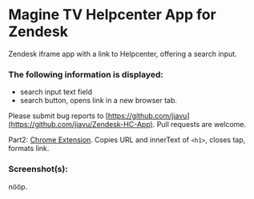 # Magine TV Helpcenter App for Zendesk

Zendesk iframe app with a link to Helpcenter, offering a search input.

### The following information is displayed:

* search input text field
* search button, opens link in a new browser tab.

Please submit bug reports to [https://github.com/jiavu](https://github.com/jiavu/Zendesk-HC-App). Pull requests are welcome.

Part2: [Chrome Extension](https://github.com/jiavu/My-first-Chrome-Extension). Copies URL and innerText of <code>&lt;h1&gt;</code>, closes tap, formats link.

### Screenshot(s):
nööp.
